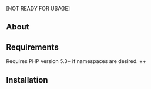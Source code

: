 [NOT READY FOR USAGE]

About
-----

Requirements
------------

Requires PHP version 5.3+ if namespaces are desired.
++

Installation
------------
